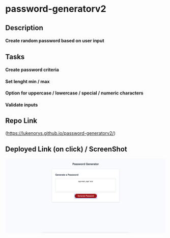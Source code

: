 # password-generatorv2

## Description
#### Create random password based on user input

## Tasks
#### Create password criteria
#### Set lenght min / max
#### Option for uppercase / lowercase / special / numeric characters
#### Validate inputs

## Repo Link
(https://lukenorys.github.io/password-generatorv2/)

## Deployed Link (on click) / ScreenShot
[![screenshot](./assets/images/screenshot.png)](https://lukenorys.github.io/password-generatorv2/)